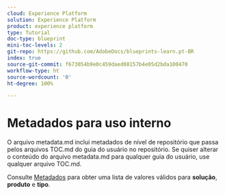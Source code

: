 ```yaml
---
cloud: Experience Platform
solution: Experience Platform
product: experience platform
type: Tutorial
doc-type: blueprint
mini-toc-levels: 2
git-repo: https://github.com/AdobeDocs/blueprints-learn.pt-BR
index: true
source-git-commit: f673054b9e0c459daed08157b4e05d2bda100470
workflow-type: ht
source-wordcount: '0'
ht-degree: 100%

---
```



# Metadados para uso interno

O arquivo metadata.md inclui metadados de nível de repositório que passa pelos arquivos TOC.md do guia do usuário no repositório. Se quiser alterar o conteúdo do arquivo metadata.md para qualquer guia do usuário, use qualquer arquivo TOC.md.

Consulte [Metadados](https://experienceleague.adobe.com/docs/authoring-guide-exl/using/editing/user-guide-setup/metadata.html?lang=pt-BR) para obter uma lista de valores válidos para **solução**, **produto** e **tipo**.
